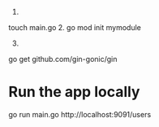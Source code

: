 1.
touch main.go
2.
go mod init mymodule

3.
go get github.com/gin-gonic/gin


# Run the app locally
go run main.go
http://localhost:9091/users